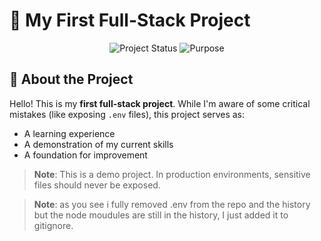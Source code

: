 # 🚀 My First Full-Stack Project

<div align="center">
  <img src="https://img.shields.io/badge/status-learning-blue" alt="Project Status">
  <img src="https://img.shields.io/badge/purpose-portfolio-green" alt="Purpose">
</div>

## 📌 About the Project

Hello! This is my **first full-stack project**. While I'm aware of some critical mistakes (like exposing `.env` files), this project serves as:
- A learning experience
- A demonstration of my current skills
- A foundation for improvement

> **Note**: This is a demo project. In production environments, sensitive files should never be exposed.

> **Note**: as you see i fully removed .env from the repo and the history but the node moudules are still in the history, I just added it to gitignore. 



